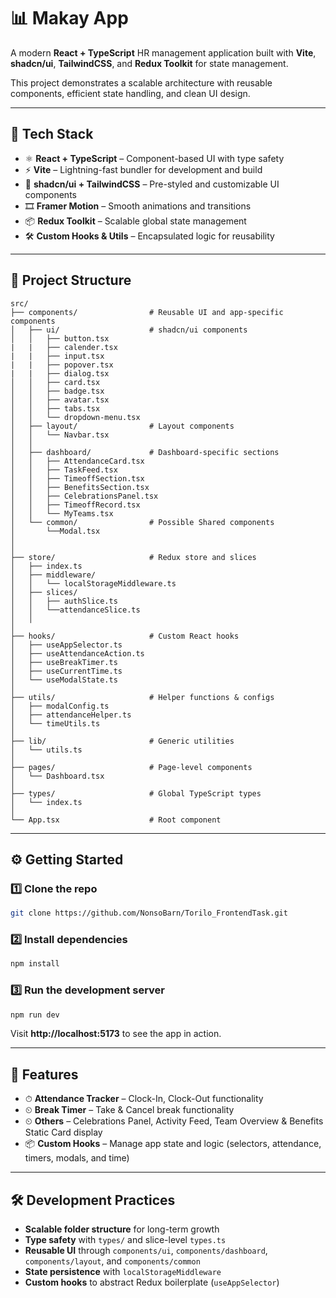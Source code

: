 # 📊 Makay App

A modern **React + TypeScript** HR management application built with **Vite**, **shadcn/ui**, **TailwindCSS**, and **Redux Toolkit** for state management.

This project demonstrates a scalable architecture with reusable components, efficient state handling, and clean UI design.

---

## 🚀 Tech Stack

- ⚛️ **React + TypeScript** – Component-based UI with type safety
- ⚡ **Vite** – Lightning-fast bundler for development and build
- 🎨 **shadcn/ui + TailwindCSS** – Pre-styled and customizable UI components
- 🎞️ **Framer Motion** – Smooth animations and transitions
- 📦 **Redux Toolkit** – Scalable global state management
- 🛠️ **Custom Hooks & Utils** – Encapsulated logic for reusability

---

## 📂 Project Structure

```
src/
├── components/                # Reusable UI and app-specific components
│   ├── ui/                    # shadcn/ui components
│   │   ├── button.tsx
|   |   ├── calender.tsx
|   |   ├── input.tsx
|   |   ├── popover.tsx
|   |   ├── dialog.tsx
│   │   ├── card.tsx
│   │   ├── badge.tsx
│   │   ├── avatar.tsx
│   │   ├── tabs.tsx
│   │   └── dropdown-menu.tsx
│   ├── layout/                # Layout components
│   │   └── Navbar.tsx
│   │
│   ├── dashboard/             # Dashboard-specific sections
│   │   ├── AttendanceCard.tsx
│   │   ├── TaskFeed.tsx
│   │   ├── TimeoffSection.tsx
│   │   ├── BenefitsSection.tsx
│   │   ├── CelebrationsPanel.tsx
│   │   ├── TimeoffRecord.tsx
│   │   └── MyTeams.tsx
│   └── common/                # Possible Shared components
│       └──Modal.tsx
│
│
├── store/                     # Redux store and slices
│   ├── index.ts
│   ├── middleware/
│   │   └── localStorageMiddleware.ts
│   ├── slices/
│   │   ├── authSlice.ts
│   │   └──attendanceSlice.ts
│   │
│
├── hooks/                     # Custom React hooks
│   ├── useAppSelector.ts
│   ├── useAttendanceAction.ts
│   ├── useBreakTimer.ts
│   ├── useCurrentTime.ts
│   └── useModalState.ts
│
├── utils/                     # Helper functions & configs
│   ├── modalConfig.ts
│   ├── attendanceHelper.ts
│   └── timeUtils.ts
│
├── lib/                       # Generic utilities
│   └── utils.ts
│
├── pages/                     # Page-level components
│   └── Dashboard.tsx
│
├── types/                     # Global TypeScript types
│   └── index.ts
│
└── App.tsx                    # Root component
```

---

## ⚙️ Getting Started

### 1️⃣ Clone the repo

```bash
git clone https://github.com/NonsoBarn/Torilo_FrontendTask.git

```

### 2️⃣ Install dependencies

```bash
npm install

```

### 3️⃣ Run the development server

```bash
npm run dev

```

Visit **http://localhost:5173** to see the app in action.

---

## 🧩 Features

- ⏱ **Attendance Tracker** – Clock-In, Clock-Out functionality
- ⏲ **Break Timer** – Take & Cancel break functionality
- ⏲ **Others** – Celebrations Panel, Activity Feed, Team Overview & Benefits Static Card display
- 📦 **Custom Hooks** – Manage app state and logic (selectors, attendance, timers, modals, and time)

---

## 🛠️ Development Practices

- **Scalable folder structure** for long-term growth
- **Type safety** with `types/` and slice-level `types.ts`
- **Reusable UI** through `components/ui`, `components/dashboard`, `components/layout`, and `components/common`
- **State persistence** with `localStorageMiddleware`
- **Custom hooks** to abstract Redux boilerplate (`useAppSelector`)
